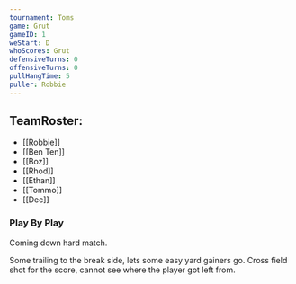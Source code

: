 ```yaml
---
tournament: Toms
game: Grut
gameID: 1
weStart: D
whoScores: Grut
defensiveTurns: 0
offensiveTurns: 0
pullHangTime: 5
puller: Robbie
---
```



## TeamRoster:
- [[Robbie]]
- [[Ben Ten]]
- [[Boz]]
- [[Rhod]]
- [[Ethan]]
- [[Tommo]]
- [[Dec]]
### Play By Play

Coming down hard match.

Some trailing to the break side, lets some easy yard gainers go.
Cross field shot for the score, cannot see where the player got left from.